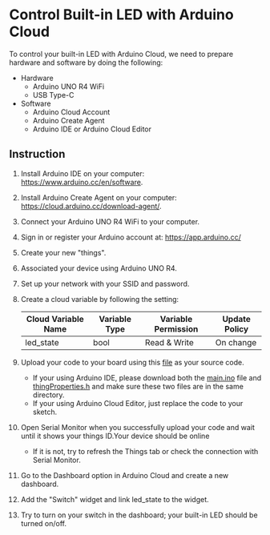 # Control Built-in LED with Arduino Cloud

To control your built-in LED with Arduino Cloud, we need to prepare hardware and software by doing the following:

- Hardware
  - Arduino UNO R4 WiFi
  - USB Type-C 
- Software
  - Arduino Cloud Account
  - Arduino Create Agent
  - Arduino IDE or Arduino Cloud Editor 

## Instruction
1. Install Arduino IDE on your computer: https://www.arduino.cc/en/software.
2. Install Arduino Create Agent on your computer: https://cloud.arduino.cc/download-agent/.
3. Connect your Arduino UNO R4 WiFi to your computer.
4. Sign in or register your Arduino account at: https://app.arduino.cc/
5. Create your new "things". 
6. Associated your device using Arduino UNO R4.
7. Set up your network with your SSID and password.
8. Create a cloud variable by following the setting:
   
   | Cloud Variable Name | Variable Type | Variable Permission | Update Policy        |
   |---------------------|---------------|---------------------|-----------------------|
   | led_state           | bool          | Read & Write        | On change      |

9. Upload your code to your board using this [file](https://github.com/PerfecXX/Arduino_UNOR4/blob/main/example/arduino_cloud/01-LED%20Control%20with%20Switch/main.ino) as your source code.
    - If your using Arduino IDE, please download both the [main.ino](https://github.com/PerfecXX/Arduino_UNOR4/blob/main/example/arduino_cloud/01-LED%20Control%20with%20Switch/main.ino) file and [thingProperties.h](https://github.com/PerfecXX/Arduino_UNOR4/blob/main/example/arduino_cloud/01-LED%20Control%20with%20Switch/thingProperties.h) and make sure these two files are in the same directory.
    - If your using Arduino Cloud Editor, just replace the code to your sketch.
11. Open Serial Monitor when you successfully upload your code and wait until it shows your things ID.Your device should be online
    - If it is not, try to refresh the Things tab or check the connection with Serial Monitor.
13. Go to the Dashboard option in Arduino Cloud and create a new dashboard.
14. Add the "Switch" widget and link led_state to the widget.
15. Try to turn on your switch in the dashboard; your built-in LED should be turned on/off. 
